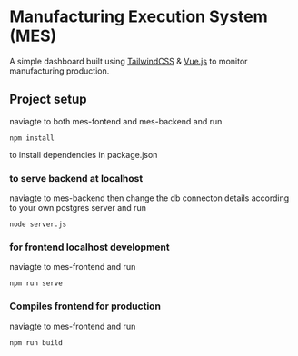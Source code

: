 # Manufacturing Execution System (MES)
A simple dashboard built using [TailwindCSS](https://tailwindcss.com) & [Vue.js](https://vuejs.org) to monitor manufacturing production. 

## Project setup
naviagte to both mes-fontend and mes-backend and run
```
npm install
```
to install dependencies in package.json

### to serve backend at localhost
naviagte to mes-backend then change the db connecton details according to your own postgres server and run
```
node server.js
```

### for frontend localhost development
naviagte to mes-frontend and run
```
npm run serve
```

### Compiles frontend for production
naviagte to mes-frontend and run
```
npm run build
```


